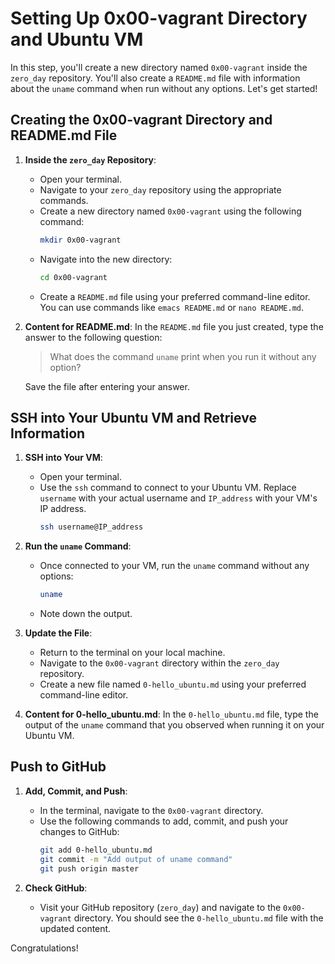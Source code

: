 # Setting Up 0x00-vagrant Directory and Ubuntu VM

In this step, you'll create a new directory named `0x00-vagrant` inside the `zero_day` repository. You'll also create a `README.md` file with information about the `uname` command when run without any options. Let's get started!

## Creating the 0x00-vagrant Directory and README.md File

1. **Inside the `zero_day` Repository**:
   - Open your terminal.
   - Navigate to your `zero_day` repository using the appropriate commands.
   - Create a new directory named `0x00-vagrant` using the following command:
     ```bash
     mkdir 0x00-vagrant
     ```
   - Navigate into the new directory:
     ```bash
     cd 0x00-vagrant
     ```
   - Create a `README.md` file using your preferred command-line editor. You can use commands like `emacs README.md` or `nano README.md`.

2. **Content for README.md**:
   In the `README.md` file you just created, type the answer to the following question:

   > What does the command `uname` print when you run it without any option?

   Save the file after entering your answer.

## SSH into Your Ubuntu VM and Retrieve Information

1. **SSH into Your VM**:
   - Open your terminal.
   - Use the `ssh` command to connect to your Ubuntu VM. Replace `username` with your actual username and `IP_address` with your VM's IP address.
     ```bash
     ssh username@IP_address
     ```

2. **Run the `uname` Command**:
   - Once connected to your VM, run the `uname` command without any options:
     ```bash
     uname
     ```
   - Note down the output.

3. **Update the File**:
   - Return to the terminal on your local machine.
   - Navigate to the `0x00-vagrant` directory within the `zero_day` repository.
   - Create a new file named `0-hello_ubuntu.md` using your preferred command-line editor.

4. **Content for 0-hello_ubuntu.md**:
   In the `0-hello_ubuntu.md` file, type the output of the `uname` command that you observed when running it on your Ubuntu VM.

## Push to GitHub

1. **Add, Commit, and Push**:
   - In the terminal, navigate to the `0x00-vagrant` directory.
   - Use the following commands to add, commit, and push your changes to GitHub:
     ```bash
     git add 0-hello_ubuntu.md
     git commit -m "Add output of uname command"
     git push origin master
     ```

2. **Check GitHub**:
   - Visit your GitHub repository (`zero_day`) and navigate to the `0x00-vagrant` directory. You should see the `0-hello_ubuntu.md` file with the updated content.

Congratulations! 
